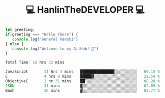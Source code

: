 # <p align="center"> 💻 HanlinTheDEVELOPER 💻 </p>
 ```js
let greeting;
 if(greeting === "Hello there") {
    console.log("General Kenobi")
} else { 
    console.log("Welcome to my GitHub! 👋")
}
```



<!--START_SECTION:waka-->

```js
Total Time: 18 hrs 22 mins

JavaScript       11 hrs 3 mins   ███████████████░░░░░░░░░░   60.15 %
C                4 hrs 8 mins    █████▓░░░░░░░░░░░░░░░░░░░   22.54 %
ObjectiveC       1 hr 31 mins    ██░░░░░░░░░░░░░░░░░░░░░░░   08.28 %
JSON             31 mins         ▓░░░░░░░░░░░░░░░░░░░░░░░░   02.89 %
Bash             30 mins         ▓░░░░░░░░░░░░░░░░░░░░░░░░   02.77 %
```

<!--END_SECTION:waka-->


